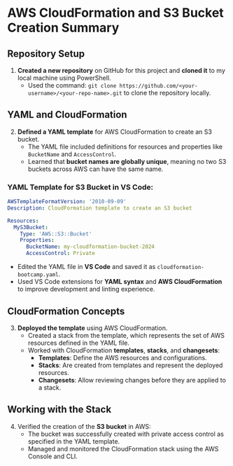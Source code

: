 
# AWS CloudFormation and S3 Bucket Creation Summary

## Repository Setup
1. **Created a new repository** on GitHub for this project and **cloned it** to my local machine using PowerShell.
   - Used the command: `git clone https://github.com/<your-username>/<your-repo-name>.git` to clone the repository locally.

## YAML and CloudFormation
2. **Defined a YAML template** for AWS CloudFormation to create an S3 bucket.
   - The YAML file included definitions for resources and properties like `BucketName` and `AccessControl`.
   - Learned that **bucket names are globally unique**, meaning no two S3 buckets across AWS can have the same name.

### YAML Template for S3 Bucket in VS Code:
```yaml
AWSTemplateFormatVersion: '2010-09-09'
Description: CloudFormation template to create an S3 bucket

Resources:
  MyS3Bucket:
    Type: 'AWS::S3::Bucket'
    Properties:
      BucketName: my-cloudformation-bucket-2024
      AccessControl: Private
```
   - Edited the YAML file in **VS Code** and saved it as `cloudformation-bootcamp.yaml`.
   - Used VS Code extensions for **YAML syntax** and **AWS CloudFormation** to improve development and linting experience.

## CloudFormation Concepts
3. **Deployed the template** using AWS CloudFormation.
   - Created a stack from the template, which represents the set of AWS resources defined in the YAML file.
   - Worked with CloudFormation **templates**, **stacks**, and **changesets**:
     - **Templates**: Define the AWS resources and configurations.
     - **Stacks**: Are created from templates and represent the deployed resources.
     - **Changesets**: Allow reviewing changes before they are applied to a stack.

## Working with the Stack
4. Verified the creation of the **S3 bucket** in AWS:
   - The bucket was successfully created with private access control as specified in the YAML template.
   - Managed and monitored the CloudFormation stack using the AWS Console and CLI.

